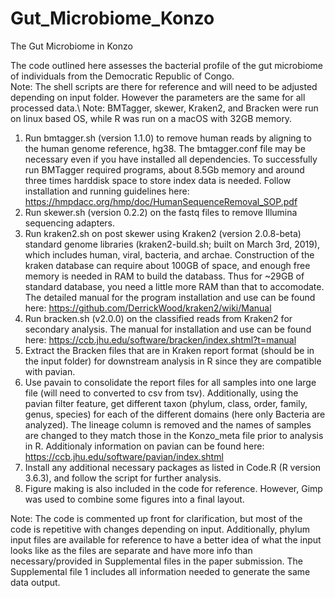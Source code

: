 # Gut_Microbiome_Konzo
The Gut Microbiome in Konzo

The code outlined here assesses the bacterial profile of the gut microbiome of individuals from the Democratic Republic of Congo.\
Note: The shell scripts are there for reference and will need to be adjusted depending on input folder. However the parameters are the same for all processed data.\ 
Note: BMTagger, skewer, Kraken2, and Bracken were run on linux based OS, while R was run on a macOS with 32GB memory. 

1. Run bmtagger.sh (version 1.1.0) to remove human reads by aligning to the human genome reference, hg38. The bmtagger.conf file may be necessary even if you have installed all dependencies. To successfully run BMTagger required programs, about 8.5Gb memory and around three times harddisk space to store index data is needed. Follow installation and running guidelines here: https://hmpdacc.org/hmp/doc/HumanSequenceRemoval_SOP.pdf  
2. Run skewer.sh (version 0.2.2) on the fastq files to remove Illumina sequencing adapters. 
3. Run kraken2.sh on post skewer using Kraken2 (version 2.0.8-beta) standard genome libraries (kraken2-build.sh; built on March 3rd, 2019), which includes human, viral, bacteria, and archae. Construction of the kraken database can require about 100GB of space, and enough free memory is needed in RAM to build the databass. Thus for ~29GB of standard database, you need a little more RAM than that to accomodate. The detailed manual for the program installation and use can be found here: https://github.com/DerrickWood/kraken2/wiki/Manual
4. Run bracken.sh (v2.0.0) on the classified reads from Kraken2 for secondary analysis. The manual for installation and use can be found here: https://ccb.jhu.edu/software/bracken/index.shtml?t=manual
5. Extract the Bracken files that are in Kraken report format (should be in the input folder) for downstream analysis in R since they are compatible with pavian. 
6. Use pavain to consolidate the report files for all samples into one large file (will need to converted to csv from tsv). Additionally, using the pavian filter feature, get different taxon (phylum, class, order, family, genus, species) for each of the different domains (here only Bacteria are analyzed). The lineage column is removed and the names of samples are changed to they match those in the Konzo_meta file prior to analysis in R. Additionaly information on pavian can be found here: https://ccb.jhu.edu/software/pavian/index.shtml
7. Install any additional necessary packages as listed in Code.R (R version 3.6.3), and follow the script for further analysis.
8. Figure making is also included in the code for reference. However, Gimp was used to combine some figures into a final layout. 

Note: The code is commented up front for clarification, but most of the code is repetitive with changes depending on input. Additionally, phylum input files are available for reference to have a better idea of what the input looks like as the files are separate and have more info than necessary/provided in Supplemental files in the paper submission. The Supplemental file 1 includes all information needed to generate the same data output. 
